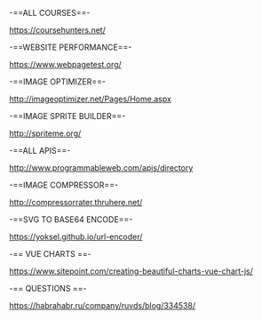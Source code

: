 -==ALL COURSES==-

https://coursehunters.net/

-==WEBSITE PERFORMANCE==-

https://www.webpagetest.org/

-==IMAGE OPTIMIZER==-

http://imageoptimizer.net/Pages/Home.aspx

-==IMAGE SPRITE BUILDER==-

http://spriteme.org/

-==ALL APIS==-

http://www.programmableweb.com/apis/directory

-==IMAGE COMPRESSOR==-

http://compressorrater.thruhere.net/

-==SVG TO BASE64 ENCODE==-

https://yoksel.github.io/url-encoder/

-== VUE CHARTS ==-

https://www.sitepoint.com/creating-beautiful-charts-vue-chart-js/

-== QUESTIONS ==-

https://habrahabr.ru/company/ruvds/blog/334538/
